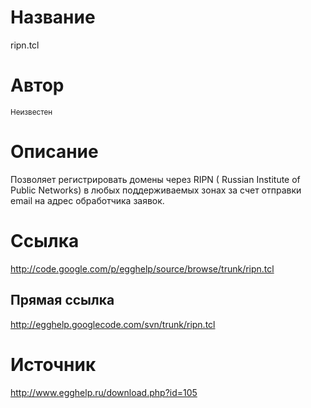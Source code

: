 # Название #
ripn.tcl


# Автор #
<sup>Неизвестен</sup>


# Описание #
Позволяет регистрировать домены через RIPN ( Russian Institute of Public Networks) в любых поддерживаемых зонах за счет отправки email на адрес обработчика заявок.


# Ссылка #
http://code.google.com/p/egghelp/source/browse/trunk/ripn.tcl

## Прямая ссылка ##
http://egghelp.googlecode.com/svn/trunk/ripn.tcl


# Источник #
http://www.egghelp.ru/download.php?id=105

